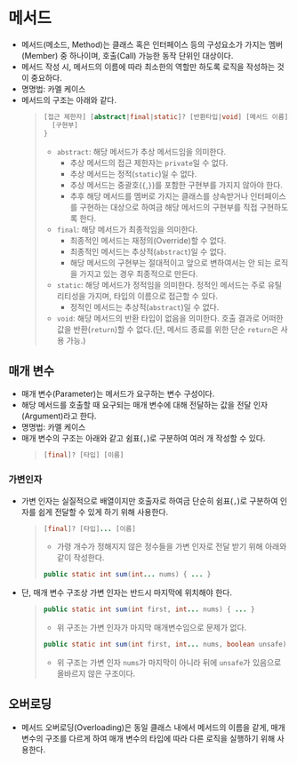 # 메서드
- 메서드(메소드, Method)는 클래스 혹은 인터페이스 등의 구성요소가 가지는 멤버(Member) 중 하나이며, 호출(Call) 가능한 동작 단위인 대상이다.
- 메서드 작성 시, 메서드의 이름에 따라 최소한의 역할만 하도록 로직을 작성하는 것이 중요하다.
- 명명법: 카멜 케이스
- 메서드의 구조는 아래와 같다.
    >```java
    > [접근 제한자] [abstract|final|static]? [반환타입|void] [메서드 이름] ([매개 변수,...]?) {
    >   [구현부]
    > } 
    >```
    > - `abstract`: 해당 메서드가 추상 메서드임을 의미한다. 
    >   - 추상 메서드의 접근 제한자는 `private`일 수 없다.
    >   - 추상 메서드는 정적(`static`)일 수 없다.
    >   - 추상 메서드는 중괄호(`{`,`}`)를 포함한 구현부를 가지지 않아야 한다.
    >   - 추후 해당 메서드를 멤버로 가지는 클래스를 상속받거나 인터페이스를 구현하는 대상으로 하여금 해당 메서드의 구현부를 직접 구현하도록 한다.
    > - `final`: 해당 메서드가 최종적임을 의미한다.
    >   - 최종적인 메서드는 재정의(Override)할 수 없다.
    >   - 최종적인 메서드는 추상적(`abstract`)일 수 없다.
    >   - 해당 메서드의 구현부는 절대적이고 앞으로 변하여서는 안 되는 로직을 가지고 있는 경우 최종적으로 만든다.
    > - `static`: 해당 메서드가 정적임을 의미한다. 정적인 메서드는 주로 유틸리티성을 가지며, 타입의 이름으로 접근할 수 있다.
    >   - 정적인 메서드는 추상적(`abstract`)일 수 없다.
    > - `void`: 해당 메서드의 반환 타입이 없음을 의미한다. 호출 결과로 어떠한 값을 반환(`return`)할 수 없다.(단, 메서드 종료를 위한 단순 `return`은 사용 가능.)

## 매개 변수
- 매개 변수(Parameter)는 메서드가 요구하는 변수 구성이다.
- 해당 메서드를 호출할 때 요구되는 매개 변수에 대해 전달하는 값을 전달 인자(Argument)라고 한다.
- 명명법: 카멜 케이스
- 매개 변수의 구조는 아래와 같고 쉼표(`,`)로 구분하여 여러 개 작성할 수 있다.
  >```java
  > [final]? [타입] [이름] 
  >```

### 가변인자
- 가변 인자는 실질적으로 배열이지만 호출자로 하여금 단순히 쉼표(`,`)로 구분하여 인자를 쉽게 전달할 수 있게 하기 위해 사용한다.
  >```java
  > [final]? [타입]... [이름]
  >```
  > - 가령 개수가 정해지지 않은 정수들을 가변 인자로 전달 받기 위해 아래와 같이 작성한다.
  >```java
  > public static int sum(int... nums) { ... }
  >```
- 단, 매개 변수 구조상 가변 인자는 반드시 마지막에 위치해야 한다.
  >```java
  > public static int sum(int first, int... nums) { ... }
  >```
  > - 위 구조는 가변 인자가 마지막 매개변수임으로 문제가 없다.
  >```java
  > public static int sum(int first, int... nums, boolean unsafe) { ... }
  >```
  > - 위 구조는 가변 인자 `nums`가 마지막이 아니라 뒤에 `unsafe`가 있음으로 올바르지 않은 구조이다.

## 오버로딩
- 메서드 오버로딩(Overloading)은 동일 클래스 내에서 메서드의 이름을 같게, 매개 변수의 구조를 다르게 하여 매개 변수의 타입에 따라 다른 로직을 실행하기 위해 사용한다.
